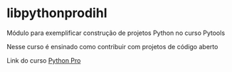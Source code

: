 # libpythonprodihl
Módulo para exemplificar construção de projetos Python no curso Pytools

Nesse curso é ensinado como contribuir com projetos de código aberto

Link do curso [Python Pro](https://python.pro.br)

